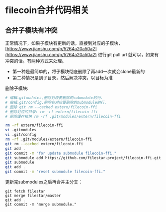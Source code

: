 # filecoin合并代码相关

## 合并子模块有冲突
正常情况下，如果子模块有更新的话，直接到对应的子模块，[https://www.jianshu.com/p/5264a20a50a2](https://www.jianshu.com/p/5264a20a50a2) 进行git pull url 就可以，如果有冲突的话。有两种方式来处理。
- 第一种是最简单的，将子模块彻底删除了再add一次就会clone最新的
- 第二种情况是到子目录，然后解决冲突，以目标为准

删除子模块:
```bash
# 编辑.gitmodules,删除对应要删除的submodule的行．
# 编辑.git/config,删除有对应要删除的submodule的行．
# 删除 git rm --cached extern/filecoin-ffi
# 删除对应的目录: rm -rf extern/filecoin-ffi
# 删除缓存模块 rm -rf .git/modules/extern/filecoin-ffi

rm -rf extern/filecoin-ffi
vi .gitmodules
vi .git/config
rm -rf .git/modules/extern/filecoin-ffi
git rm --cached extern/filecoin-ffi
git add .
git commit -m "for update submodule filecoin-ffi."
git submodule add https://github.com/filestar-project/filecoin-ffi.git extern/filecoin-ffi -b master
git submodule
git add .
git commit -m "reset submodule filecoin-ffi."
```

更新完submodules之后再合并主分支：
```git
git fetch filestar
git merge filestar/master
git add .
git commit -m "merge submodule."
```
